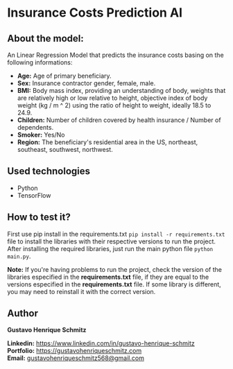 # Insurance Costs Prediction AI

## About the model:
An Linear Regression Model that predicts the insurance costs basing on the following informations:

 - **Age:** Age of primary beneficiary.  
 - **Sex:** Insurance contractor gender, female, male.  
 - **BMI:** Body mass index, providing an understanding of body, weights that are relatively high or low relative to height,
 objective index of body weight (kg / m ^ 2) using the ratio of height to weight, ideally 18.5 to 24.9.  
 - **Children:** Number of children covered by health insurance / Number of dependents.  
 - **Smoker:** Yes/No  
 - **Region:** The beneficiary's residential area in the US, northeast, southeast, southwest, northwest.

## Used technologies
- Python
- TensorFlow

## How to test it?
First use pip install in the requirements.txt ```pip install -r requirements.txt``` file to install the libraries with their respective versions to run the project.
After installing the required libraries, just run the main python file ```python main.py```.

**Note:** If you're having problems to run the project, check the version of the libraries especified in the **requirements.txt** file, if they are equal to the versions especified
in the **requirements.txt** file. If some library is different, you may need to reinstall it with the correct version.

## Author
**Gustavo Henrique Schmitz**

**Linkedin:** https://www.linkedin.com/in/gustavo-henrique-schmitz  
**Portfolio:** https://gustavohenriqueschmitz.com  
**Email:** gustavohenriqueschmitz568@gmail.com  
